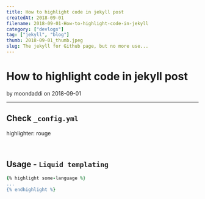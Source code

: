 ```yaml
---
title: How to highlight code in jekyll post
createdAt: 2018-09-01
filename: 2018-09-01-How-to-highlight-code-in-jekyll
category: ["devlogs"]
tag: ["jekyll", "blog"]
thumb: 2018-09-01_thumb.jpeg
slug: The jekyll for Github page, but no more use...
---
```


# How to highlight code in jekyll post

by moondaddi on 2018-09-01

---

## Check `_config.yml`

highlighter: rouge

<br />

## Usage - `Liquid templating`

```rb
{% highlight some-language %}
...
{% endhighlight %}
```
